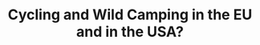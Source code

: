 ---
layout: community
category: community
title: "Cycling and Wild Camping in the EU and in the USA?"
description: "Has anyone cycled for months + with wild camping with a tent as the preferred way of accomodation? Have you experienced any issues with officials/local rules and restrictions? "
isTopLevel: false
isSingleLevel: false
isArticle: false
datePublished: 2022-10-13 19:15:00 +0300
dateModified: 2022-10-13 19:15:00 +0300
published: true
---
